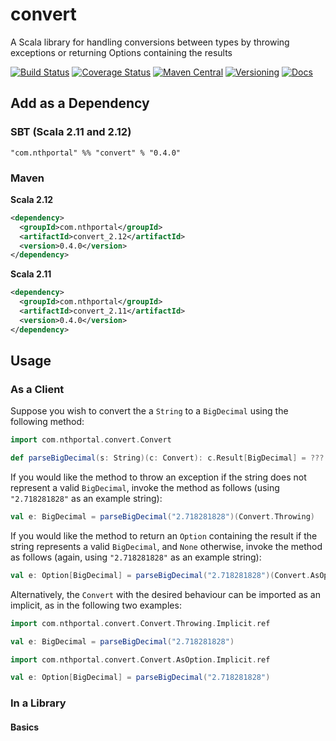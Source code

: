 # convert
A Scala library for handling conversions between types by throwing exceptions or returning Options containing the results

[![Build Status](https://travis-ci.org/NthPortal/convert.svg?branch=master)](https://travis-ci.org/NthPortal/convert)
[![Coverage Status](https://coveralls.io/repos/github/NthPortal/convert/badge.svg?branch=master)](https://coveralls.io/github/NthPortal/convert?branch=master)
[![Maven Central](https://img.shields.io/maven-central/v/com.nthportal/convert_2.12.svg)](https://mvnrepository.com/artifact/com.nthportal/convert_2.12)
[![Versioning](https://img.shields.io/badge/versioning-semver%202.0.0-blue.svg)](http://semver.org/spec/v2.0.0.html)
[![Docs](https://www.javadoc.io/badge/com.nthportal/convert_2.12.svg?color=blue&label=docs)](https://www.javadoc.io/doc/com.nthportal/convert_2.12)


## Add as a Dependency

### SBT (Scala 2.11 and 2.12)

```sbtshell
"com.nthportal" %% "convert" % "0.4.0"
```

### Maven

**Scala 2.12**

```xml
<dependency>
  <groupId>com.nthportal</groupId>
  <artifactId>convert_2.12</artifactId>
  <version>0.4.0</version>
</dependency>
```

**Scala 2.11**

```xml
<dependency>
  <groupId>com.nthportal</groupId>
  <artifactId>convert_2.11</artifactId>
  <version>0.4.0</version>
</dependency>
```

## Usage

### As a Client

Suppose you wish to convert the a `String` to a `BigDecimal` using the following
method:

```scala
import com.nthportal.convert.Convert

def parseBigDecimal(s: String)(c: Convert): c.Result[BigDecimal] = ???
```

If you would like the method to throw an exception if the string does not
represent a valid `BigDecimal`, invoke the method as follows (using
`"2.718281828"` as an example string):

```scala
val e: BigDecimal = parseBigDecimal("2.718281828")(Convert.Throwing)
```

If you would like the method to return an `Option` containing the result if
the string represents a valid `BigDecimal`, and `None` otherwise, invoke the
method as follows (again, using `"2.718281828"` as an example string):

```scala
val e: Option[BigDecimal] = parseBigDecimal("2.718281828")(Convert.AsOption)
```

Alternatively, the `Convert` with the desired behaviour can be imported as
an implicit, as in the following two examples:

```scala
import com.nthportal.convert.Convert.Throwing.Implicit.ref

val e: BigDecimal = parseBigDecimal("2.718281828")
```

```scala
import com.nthportal.convert.Convert.AsOption.Implicit.ref

val e: Option[BigDecimal] = parseBigDecimal("2.718281828")
```

### In a Library

#### Basics
